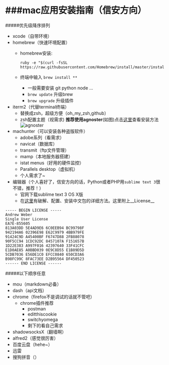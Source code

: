 ###mac应用安装指南（信安方向）
===
#####优先级降序排列
*	xcode（自带环境）
*	homebrew（快速环境配置）
	*	homebrew安装:
	
			ruby -e "$(curl -fsSL https://raw.githubusercontent.com/Homebrew/install/master/install)"
			
	*	终端中输入 `brew install **`
		*	一般需要安装 git python node ...
		*	`brew update` 升级brew
		*	`brew upgrade` 升级插件
*	iterm2（代替terminal终端）
	*	替换成zsh，超级方便（oh_my_zsh,github）
	*	zsh配置主题（视需求) __推荐使用agnoster__(如图)点击[这里](http://www.leelour.com/?p=2423)查看安装方法
	![agnoster](https://cloud.githubusercontent.com/assets/2618447/6316862/70f58fb6-ba03-11e4-82c9-c083bf9a6574.png)
*	machunter（可以安装各种盗版软件）
	*	adobe系列（看需求）
	*	navicat（数据库）	
	*	transmit（ftp文件管理）
	*	mamp（本地服务器搭建）
	*	istat menus（好用的硬件监控）
	*	Parallels desktop（虚拟机）
	*	个人需求了~
*	编辑器（个人喜好了，信安方向的话，Python或者PHP用`sublime text 3`很不错，推荐！）
	* 官网下载sublime text 3 OS X版
	* 在[这里](http://www.xiumu.org/note/sublime-text-3.shtml)有破解、配置、安装中文包的详细方法。这里附上__License__
```	
----- BEGIN LICENSE -----
Andrew Weber
Single User License
EA7E-855605
813A03DD 5E4AD9E6 6C0EEB94 BC99798F
942194A6 02396E98 E62C9979 4BB979FE
91424C9D A45400BF F6747D88 2FB88078
90F5CC94 1CDC92DC 8457107A F151657B
1D22E383 A997F016 42397640 33F41CFC
E1D0AE85 A0BBD039 0E9C8D55 E1B89D5D
5CDB7036 E56DE1C0 EFCC0840 650CD3A6
B98FC99C 8FAC73EE D2B95564 DF450523
------ END LICENSE ------
```

	
#####以下顺序任意
*	mou（markdown必备）
*	dash（api文档）
*	chrome（firefox不是调试的话就不管吧）
	*	chrome插件推荐
		*	postman
		*	editthiscookie
		*	switchyomega
		*	剩下的看自己需求
*	shadowsocksX（翻墙啊）
*	alfred2（感觉很厉害）
*	百度云盘（hehe~）
*	迅雷
*	搜狗拼音（）
